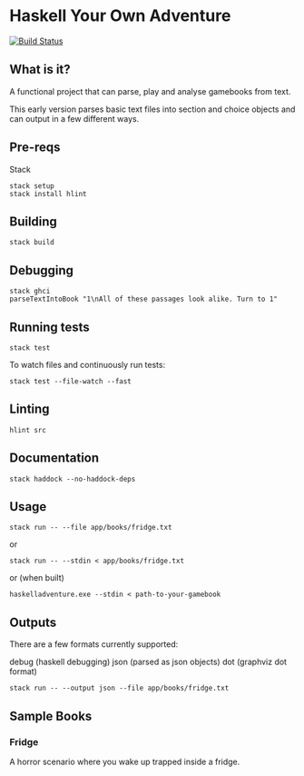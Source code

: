 # Haskell Your Own Adventure

[![Build Status](https://travis-ci.org/webbiscuit/haskell-adventure.svg?branch=master)](https://travis-ci.org/webbiscuit/haskell-adventure)

## What is it?

A functional project that can parse, play and analyse gamebooks from text.

This early version parses basic text files into section and choice objects and can output in a few different ways.

## Pre-reqs

Stack

    stack setup
    stack install hlint

## Building

    stack build

## Debugging

    stack ghci
    parseTextIntoBook "1\nAll of these passages look alike. Turn to 1"

## Running tests

    stack test

To watch files and continuously run tests:

    stack test --file-watch --fast

## Linting

    hlint src

## Documentation

    stack haddock --no-haddock-deps

## Usage

    stack run -- --file app/books/fridge.txt

or

    stack run -- --stdin < app/books/fridge.txt

or (when built)

    haskelladventure.exe --stdin < path-to-your-gamebook

## Outputs

There are a few formats currently supported:

debug (haskell debugging)
json (parsed as json objects)
dot (graphviz dot format)

    stack run -- --output json --file app/books/fridge.txt

## Sample Books

### Fridge

A horror scenario where you wake up trapped inside a fridge.
